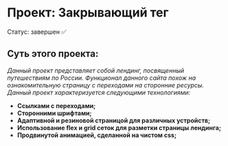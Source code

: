 # Проект: Закрывающий тег
Статус: завершен ✅

## Cуть этого проекта:
*Данный проект представляет собой лендинг, посвященный путешествиям по России. Функционал данного сайта похож на ознакомительную страницу с переходами на сторонние ресурсы. Данный проект характеризуется следующими технологиями:*
* **Ссылками с переходами;**
* **Сторонними шрифтами;**
* **Адаптивной и резиновой страницой для различных устройств;**
* **Использование flex и grid сеток для разметки страницы лендинга;**
* **Продвинутой анимацией, сделанной на чистом css;**
